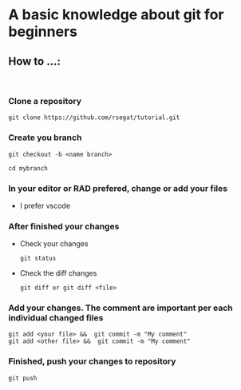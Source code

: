 # A basic knowledge about git for beginners

## How to ...:
<br>

### Clone a repository

```
git clone https://github.com/rsegat/tutorial.git
```

### Create you branch

```
git checkout -b <name branch>

cd mybranch
```

### In your editor or RAD prefered, change or add your files

- I prefer vscode

### After finished your changes

- Check your changes

  ```
  git status
  ```

- Check the diff changes

  ```
  git diff or git diff <file>
  ```

### Add your changes. The comment are important per each individual changed files

  ```
  git add <your file> &&  git commit -m "My comment"
  git add <other file> &&  git commit -m "My comment"
  ```

### Finished, push your changes to repository

  ```
  git push
  ```




